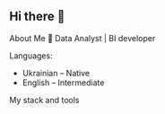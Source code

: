 ## Hi there 👋

About Me
🔹 Data Analyst | BI developer

Languages:
- Ukrainian – Native
- English – Intermediate

My stack and tools
